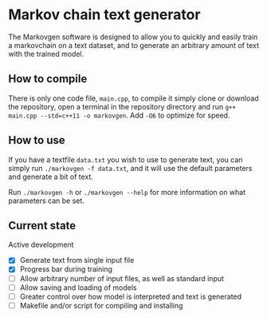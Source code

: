 # Markov chain text generator

The Markovgen software is designed to allow you to quickly and easily train a markovchain on a text dataset, and to generate an arbitrary amount of text with the trained model.

## How to compile

There is only one code file, `main.cpp`, to compile it simply clone or download the repository, open a terminal in the repository directory and run `g++ main.cpp --std=c++11 -o markovgen`. Add `-O6` to optimize for speed.

## How to use

If you have a textfile `data.txt` you wish to use to generate text, you can simply run `./markovgen -f data.txt`, and it will use the default parameters and generate a bit of text.

Run `./markovgen -h` or `./markovgen --help` for more information on what parameters can be set.

## Current state

Active development

- [x] Generate text from single input file
- [x] Progress bar during training
- [ ] Allow arbitrary number of input files, as well as standard input
- [ ] Allow saving and loading of models
- [ ] Greater control over how model is interpreted and text is generated
- [ ] Makefile and/or script for compiling and installing

